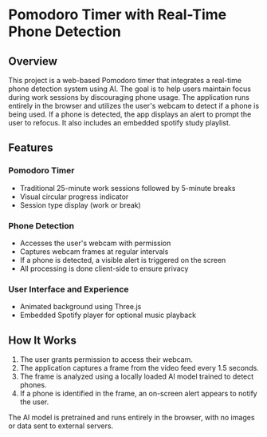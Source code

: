 # Pomodoro Timer with Real-Time Phone Detection

## Overview

This project is a web-based Pomodoro timer that integrates a real-time phone detection system using AI. The goal is to help users maintain focus during work sessions by discouraging phone usage. The application runs entirely in the browser and utilizes the user's webcam to detect if a phone is being used. If a phone is detected, the app displays an alert to prompt the user to refocus. It also includes an embedded spotify study playlist.

## Features

### Pomodoro Timer
- Traditional 25-minute work sessions followed by 5-minute breaks
- Visual circular progress indicator
- Session type display (work or break)

### Phone Detection
- Accesses the user's webcam with permission
- Captures webcam frames at regular intervals
- If a phone is detected, a visible alert is triggered on the screen
- All processing is done client-side to ensure privacy

### User Interface and Experience
- Animated background using Three.js
- Embedded Spotify player for optional music playback

## How It Works

1. The user grants permission to access their webcam.
2. The application captures a frame from the video feed every 1.5 seconds.
3. The frame is analyzed using a locally loaded AI model trained to detect phones.
4. If a phone is identified in the frame, an on-screen alert appears to notify the user.

The AI model is pretrained and runs entirely in the browser, with no images or data sent to external servers.
